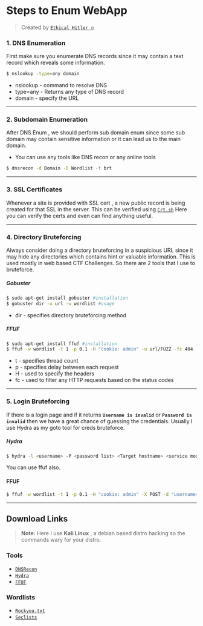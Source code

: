  # Steps to Enum WebApp 
 
 > Created by [`Ethical Hitler 🔥`](https://github.com/EthicalHitler)



### 1. DNS Enumeration
First make sure you enumerate DNS records since it may contain a text record which reveals some information.

```bash
$ nslookup -type=any domain
```
- nslookup - command to resolve DNS
- type=any - Returns any type of DNS record
- domain - specify the URL
***
### 2. Subdomain Enumeration

After DNS Enum , we should perform sub domain enum since some sub domain may contain sensitive information or it can lead us to the main domain.

- You can use any tools like DNS recon or any online tools
```bash
$ dnsrecon -d Domain -D Wordlist -t brt
```
***
### 3. SSL Certificates

Whenever a site is provided with SSL cert , a new public record is being created for that SSL in the server. This can be verified using [`Crt.sh`](https://crt.sh/)
Here you can verify the certs and even can find anything useful.
***
### 4. Directory Bruteforcing
Always consider doing a directory bruteforcing in a suspicious URL since it may hide any directories which contains hint or valuable information.
This is used mostly in web based CTF Challenges.
So there are 2 tools that I use to bruteforce.

##### Gobuster
```bash
$ sudo apt-get install gobuster #installation
$ gobuster dir -u url -w wordlist #usage
``` 
- dir - specifies directory bruteforcing method 
##### FFUF
```bash
$ sudo apt-get install ffuf #installation
$ ffuf -w wordlist -t 1 -p 0.1 -H "cookie: admin" -u url/FUZZ -fc 404
``` 
- t - specifies thread count 
- p - specifies delay between each request
- H - used to specify the headers
- fc - used to filter any HTTP requests based on the status codes 
***
### 5. Login Bruteforcing
If there is a login page and if it returns **`Username is invalid`** or **`Password is invalid`** then we have a great chance of guessing the credentials. Usually I use Hydra as my goto tool for creds bruteforce.
##### Hydra
```bash
$ hydra -l <username> -P <password list> <Target hostname> <service module> <post request parameters>[/code]
```
You can use ffuf also.
#### FFUF
```bash
$ ffuf -w wordlist -t 1 -p 0.1 -H "cookie: admin" -X POST -d "username=FUZZ&password=x" -u url -fc 404
```
***


## Download Links

> **Note:** Here I use **Kali Linux** , a debian based  distro hacking so the commands wary for your distro. 

### Tools
- [`DNSRecon`](https://github.com/darkoperator/dnsrecon)
- [`Hydra`](https://github.com/vanhauser-thc/thc-hydra)
- [`FFUF`](https://github.com/ffuf/ffuf)
### Wordlists
- [`Rockyou.txt`](https://github.com/brannondorsey/naive-hashcat/releases/download/data/rockyou.txt)
- [`Seclists`](https://github.com/danielmiessler/SecLists)

